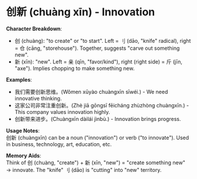# **创新 (chuàng xīn) - Innovation**

**Character Breakdown**:  
- 创 (chuàng): "to create" or "to start". Left = 刂 (dāo, "knife" radical), right = 仓 (cāng, "storehouse"). Together, suggests "carve out something new".  
- 新 (xīn): "new". Left = 亲 (qīn, "favor/kind"), right (right side) = 斤 (jīn, "axe"). Implies chopping to make something new.

**Examples**:  
- 我们需要创新思维。(Wǒmen xūyào chuàngxīn sīwéi.) - We need innovative thinking.  
- 这家公司非常注重创新。(Zhè jiā gōngsī fēicháng zhùzhòng chuàngxīn.) - This company values innovation highly.  
- 创新带来进步。(Chuàngxīn dàilái jìnbù.) - Innovation brings progress.

**Usage Notes**:  
创新 (chuàngxīn) can be a noun ("innovation") or verb ("to innovate"). Used in business, technology, art, education, etc.

**Memory Aids**:  
Think of 创 (chuàng, "create") + 新 (xīn, "new") = "create something new" → innovate. The "knife" 刂 (dāo) is "cutting" into "new" territory.